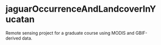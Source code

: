 # jaguarOccurrenceAndLandcoverInYucatan
Remote sensing project for a graduate course using MODIS and GBIF-derived data.
